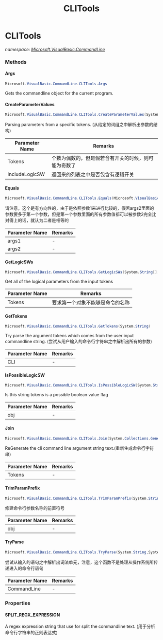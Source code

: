 ﻿---
title: CLITools
---

# CLITools
_namespace: [Microsoft.VisualBasic.CommandLine](N-Microsoft.VisualBasic.CommandLine.html)_



### Methods

#### Args
```csharp
Microsoft.VisualBasic.CommandLine.CLITools.Args
```
Gets the commandline object for the current program.

#### CreateParameterValues
```csharp
Microsoft.VisualBasic.CommandLine.CLITools.CreateParameterValues(System.String[],System.Boolean)
```
Parsing parameters from a specific tokens.
 (从给定的词组之中解析出参数的结构)

|Parameter Name|Remarks|
|--------------|-------|
|Tokens|个数为偶数的，但是假若含有开关的时候，则可能为奇数了|
|IncludeLogicSW|返回来的列表之中是否包含有逻辑开关|


#### Equals
```csharp
Microsoft.VisualBasic.CommandLine.CLITools.Equals(Microsoft.VisualBasic.CommandLine.CommandLine,Microsoft.VisualBasic.CommandLine.CommandLine)
```
请注意，这个是有方向性的，由于是依照参数1来进行比较的，假若args2里面的参数要多于第一个参数，但是第一个参数里面的所有参数值都可以被参数2完全比对得上的话，就认为二者是相等的

|Parameter Name|Remarks|
|--------------|-------|
|args1|-|
|args2|-|


#### GetLogicSWs
```csharp
Microsoft.VisualBasic.CommandLine.CLITools.GetLogicSWs(System.String[],System.String@)
```
Get all of the logical parameters from the input tokens

|Parameter Name|Remarks|
|--------------|-------|
|Tokens|要求第一个对象不能够是命令的名称|


#### GetTokens
```csharp
Microsoft.VisualBasic.CommandLine.CLITools.GetTokens(System.String)
```
Try parse the argument tokens which comes from the user input commandline string. 
 (尝试从用户输入的命令行字符串之中解析出所有的参数)

|Parameter Name|Remarks|
|--------------|-------|
|CLI|-|


#### IsPossibleLogicSW
```csharp
Microsoft.VisualBasic.CommandLine.CLITools.IsPossibleLogicSW(System.String)
```
Is this string tokens is a possible boolean value flag

|Parameter Name|Remarks|
|--------------|-------|
|obj|-|


#### Join
```csharp
Microsoft.VisualBasic.CommandLine.CLITools.Join(System.Collections.Generic.IEnumerable{System.String})
```
ReGenerate the cli command line argument string text.(重新生成命令行字符串)

|Parameter Name|Remarks|
|--------------|-------|
|Tokens|-|


#### TrimParamPrefix
```csharp
Microsoft.VisualBasic.CommandLine.CLITools.TrimParamPrefix(System.String)
```
修建命令行参数名称的前置符号

|Parameter Name|Remarks|
|--------------|-------|
|obj|-|


#### TryParse
```csharp
Microsoft.VisualBasic.CommandLine.CLITools.TryParse(System.String,System.String,System.Char)
```
尝试从输入的语句之中解析出词法单元，注意，这个函数不是处理从操作系统所传递进入的命令行语句

|Parameter Name|Remarks|
|--------------|-------|
|CommandLine|-|




### Properties

#### SPLIT_REGX_EXPRESSION
A regex expression string that use for split the commandline text.
 (用于分析命令行字符串的正则表达式)

